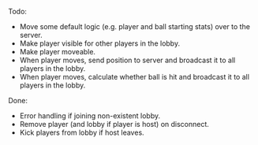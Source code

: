 Todo:
- Move some default logic (e.g. player and ball starting stats) over to the server.
- Make player visible for other players in the lobby.
- Make player moveable.
- When player moves, send position to server and broadcast it to all players in the lobby.
- When player moves, calculate whether ball is hit and broadcast it to all players in the lobby.

Done:
- Error handling if joining non-existent lobby.
- Remove player (and lobby if player is host) on disconnect.
- Kick players from lobby if host leaves.